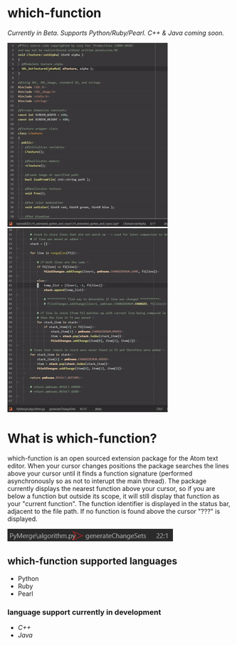 # which-function

*Currently in Beta. Supports Python/Ruby/Pearl. C++ & Java coming soon.*

![which-function demo](https://raw.githubusercontent.com/jmtoniolo/which-function/master/img/cppzoomy.gif) ![which-function demo](https://raw.githubusercontent.com/jmtoniolo/which-function/master/img/pythonzoomy.gif)

# What is which-function?
which-function is an open sourced extension package for the Atom text editor. When your cursor changes positions the package searches the lines above your cursor until it finds a function signature (performed asynchronously so as not to interupt the main thread). The package currently displays the nearest function above your cursor, so if you are below a function but outside its scope, it will still display that function as your "current function". The function identifier is displayed in the status bar, adjacent to the file path. If no function is found above the cursor "???" is displayed. 

![status bar image](https://raw.githubusercontent.com/jmtoniolo/which-function/master/img/statusBar.gif)

## which-function supported languages
- Python
- Ruby
- Pearl

### language support currently in development
- *C++*
- *Java*

